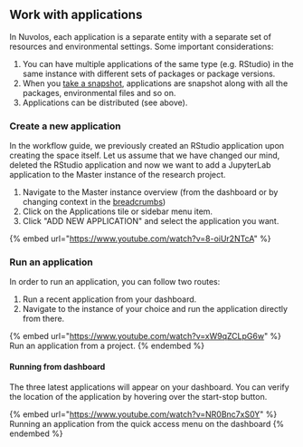 ## Work with applications

In Nuvolos, each application is a separate entity with a separate set of resources and environmental settings. Some important considerations:

1. You can have multiple applications of the same type (e.g. RStudio) in the same instance with different sets of packages or package versions.
2. When you [take a snapshot](broken-reference), applications are snapshot along with all the packages, environmental files and so on.
3. Applications can be distributed (see above).

### Create a new application

In the workflow guide, we previously created an RStudio application upon creating the space itself. Let us assume that we have changed our mind, deleted the RStudio application and now we want to add a JupyterLab application to the Master instance of the research project.

1. Navigate to the Master instance overview (from the dashboard or by changing context in the [breadcrumbs](broken-reference))
2. Click on the Applications tile or sidebar menu item.
3. Click "ADD NEW APPLICATION" and select the application you want.

{% embed url="https://www.youtube.com/watch?v=8-oiUr2NTcA" %}

### Run an application

In order to run an application, you can follow two routes:

1. Run a recent application from your dashboard.
2. Navigate to the instance of your choice and run the application directly from there.

{% embed url="https://www.youtube.com/watch?v=xW9qZCLpG6w" %}
Run an application from a project.
{% endembed %}

#### Running from dashboard

The three latest applications will appear on your dashboard. You can verify the location of the application by hovering over the start-stop button.

{% embed url="https://www.youtube.com/watch?v=NR0Bnc7xS0Y" %}
Running an application from the quick access menu on the dashboard
{% endembed %}

